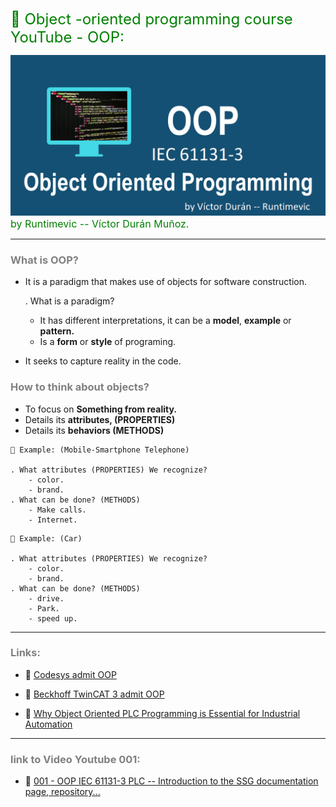 <span style="color:green"><font size="5">
📖 Object -oriented programming course YouTube - OOP:
</font></span>

![Oop_title](./images/oop.png)
<span style="color:green"><font size="3">
by Runtimevic -- Víctor Durán Muñoz.
</font></span>
***
### <span style="color:grey">What is OOP?</span>

- It is a paradigm that makes use of objects for software construction.

    . What is a paradigm?
    
    - It has different interpretations, it can be a **model**, **example** or **pattern.**
    - Is a **form** or **style** of programing.
- It seeks to capture reality in the code.

### <span style="color:grey">How to think about objects?</span>

- To focus on **Something from reality.**
- Details its **attributes, (PROPERTIES)**
- Details its **behaviors (METHODS)**

```text
📱 Example: (Mobile-Smartphone Telephone)

. What attributes (PROPERTIES) We recognize? 
    - color.
    - brand.
. What can be done? (METHODS)
    - Make calls.
    - Internet. 
```

```text
🚗 Example: (Car)

. What attributes (PROPERTIES) We recognize? 
    - color.
    - brand.
. What can be done? (METHODS)
    - drive.
    - Park. 
    - speed up.
```
***
### <span style="color:grey">Links:</span>

- 🔗 [Codesys admit OOP](https://help.codesys.com/api-content/2/codesys/3.5.14.0/en/_cds_f_object_oriented_programming/#cd69b36a931eb47c0a8640e01dc4fc9-id-8938ae329606a7abc0a8640e00eabd77)

- 🔗 [Beckhoff TwinCAT 3 admit OOP](https://infosys.beckhoff.com/english.php?content=../content/1033/tc3_plc_intro/2527303819.html&id=)

- 🔗 [Why Object Oriented PLC Programming is Essential for Industrial Automation](https://twincontrols.com/community/lounge/why-object-oriented-plc-programming-is-essential-for-industrial-automation/)

***
### <span style="color:grey">link to Video Youtube 001:</span>
- 🔗 [001 - OOP IEC 61131-3 PLC -- Introduction to the SSG documentation page, repository...](https://www.youtube.com/watch?v=a7eNCefcjGM)



